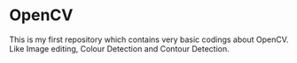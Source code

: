 # OpenCV
This is my first repository which contains very basic codings about OpenCV.
Like Image editing, Colour Detection and Contour Detection.
